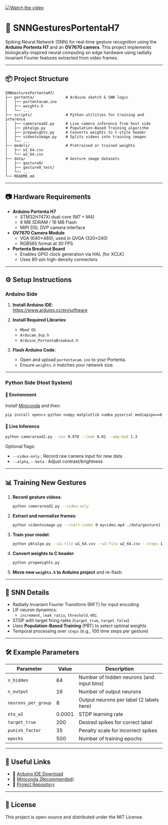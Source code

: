 [![Watch the video](https://img.youtube.com/vi/GTWTZHz4MXo/hqdefault.jpg)](https://youtu.be/GTWTZHz4MXo)


# 🧠 SNNGesturesPortentaH7

Spiking Neural Network (SNN) for real-time gesture recognition using the **Arduino Portenta H7** and an **OV7670 camera**. This project implements biologically-inspired neural computing on edge hardware using radially invariant Fourier features extracted from video frames.

---

## 📦 Project Structure

```
SNNGesturesPortentaH7/
├── portenta/              # Arduino sketch & SNN logic
│   ├── portentacam.ino
│   ├── weights.h
│   └── ...
├── scripts/               # Python utilities for training and inference
│   ├── cameraread2.py     # Live camera inference from host side
│   ├── pbtalgo.py         # Population-Based Training algorithm
│   ├── prepweights.py     # Converts weights to C-style header
│   ├── videotoimage.py    # Splits videos into training images
│   └── ...
├── models/                # Pretrained or trained weights
│   ├── w1_64.csv
│   └── w2_64.csv
├── data/                  # Gesture image datasets
│   ├── gesture0/
│   ├── gesture0_test/
│   └── ...
└── README.md
```

---

## 📷 Hardware Requirements

- **Arduino Portenta H7**
  - STM32H747XI dual-core (M7 + M4)
  - 8 MB SDRAM / 16 MB Flash
  - MIPI DSI, DVP camera interface
- **OV7670 Camera Module**
  - VGA (640×480), used in QVGA (320×240)
  - RGB565 format at 30 FPS
- **Portenta Breakout Board**
  - Enables GPIO clock generation via HAL (for XCLK)
  - Uses 80-pin high-density connectors

---

## ⚙️ Setup Instructions

### Arduino Side

1. **Install Arduino IDE**:  
   https://www.arduino.cc/en/software

2. **Install Required Libraries**:
   - `Mbed OS`
   - `Arducam_dvp.h`
   - `Arduino_PortentaBreakout.h`

3. **Flash Arduino Code**:
   - Open and upload `portentacam.ino` to your Portenta.
   - Ensure `weights.h` matches your network size.

---

### Python Side (Host System)

#### 🔧 Environment

Install [Miniconda](https://www.anaconda.com/download) and then:

```bash
pip install opencv-python numpy matplotlib numba pyserial mediapipe==0.10.13
```

#### 🎥 Live Inference

```bash
python cameraread2.py --inc 0.078 --leak 0.01 --amp-mid 1.3
```

Optional flags:
- `--video-only` : Record raw camera input for new data
- `--alpha`, `--beta` : Adjust contrast/brightness

---

## 📊 Training New Gestures

1. **Record gesture videos**:
   ```bash
   python cameraread2.py --video-only
   ```

2. **Extract and normalize frames**:
   ```bash
   python videotoimage.py --start-index 0 myvideo.mp4 ./data/gesture1
   ```

3. **Train your model**:
   ```bash
   python pbtalgo.py --w1-file w1_64.csv --w2-file w2_64.csv --steps 100
   ```

4. **Convert weights to C header**:
   ```bash
   python prepweights.py
   ```

5. **Move new `weights.h` to Arduino project** and re-flash.

---

## 🧠 SNN Details

- Radially Invariant Fourier Transform (RIFT) for input encoding
- LIF neuron dynamics:
  - `increment`, `leak_ratio`, `threshold`, etc.
- STDP with target firing rates (`target_true`, `target_false`)
- Uses **Population-Based Training** (PBT) to select optimal weights
- Temporal processing over `steps` (e.g., 100 time steps per gesture)

---

## 🛠 Example Parameters

| Parameter        | Value   | Description                                 |
|------------------|---------|---------------------------------------------|
| `n_hidden`       | 64      | Number of hidden neurons (and input bins)   |
| `n_output`       | 16      | Number of output neurons                    |
| `neurons_per_group` | 8   | Output neurons per label (2 labels here)    |
| `eta_w2`         | 0.0001  | STDP learning rate                          |
| `target_true`    | 200     | Desired spikes for correct label            |
| `punish_factor`  | 35      | Penalty scale for incorrect spikes          |
| `epochs`         | 500     | Number of training epochs                   |

---

## 📎 Useful Links

- 🔗 [Arduino IDE Download](https://www.arduino.cc/en/software)
- 🔗 [Miniconda (Recommended)](https://www.anaconda.com/download)
- 🔗 [Project Repository](https://github.com/INQUIRELAB/SNNGesturesPortentaH7)

---

## 📌 License

This project is open-source and distributed under the MIT License.

